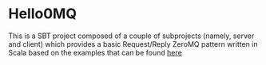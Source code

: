 # Hello0MQ

This is a SBT project composed of a couple of subprojects (namely, server and client) which provides a basic Request/Reply ZeroMQ pattern written in Scala based on the examples that can be found [here](https://github.com/imatix/zguide/tree/master/examples/Scala)
